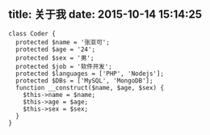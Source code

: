 title: 关于我
date: 2015-10-14 15:14:25
---


    class Coder {
      protected $name = '张亚可';
      protected $age = '24';
      protected $sex = '男';
      protected $job = '软件开发';
      protected $languages = ['PHP', 'Nodejs'];
      protected $DBs = ['MySQL', 'MongoDB'];
      function __construct($name, $age, $sex) {
        $this->name = $name;
        $this->age = $age;
        $this->sex = $sex;
      }
    }


<script>
  var x, y, a;
for (y = 1.5; y > -1.5; y -= 0.1) {
    var str = '';
    for (x = -1.5; x < 1.5; x += 0.05) {
        a = x * x + y * y - 1;
        str += (a * a * a - x * x * y * y * y <= 0.0 ? '*' : ' ');
    }
    console.log(str);
}
</script>